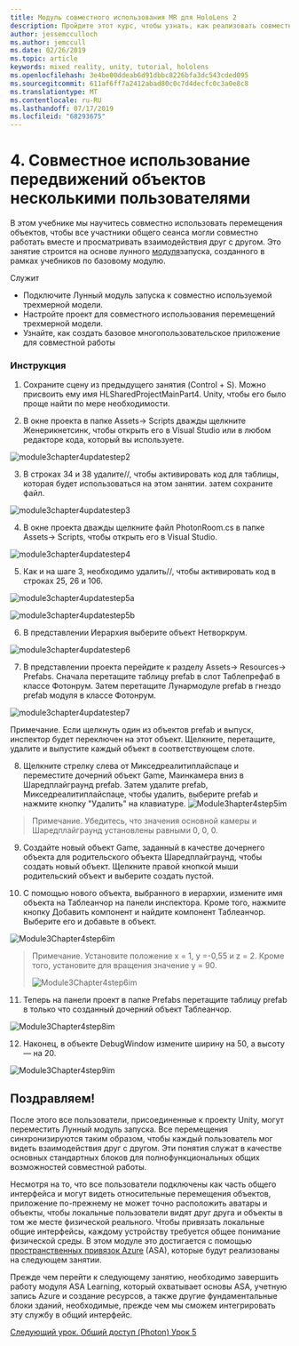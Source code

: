 ```yaml
---
title: Модуль совместного использования MR для HoloLens 2
description: Пройдите этот курс, чтобы узнать, как реализовать совместное использование нескольких пользователей в приложении HoloLens 2.
author: jessemcculloch
ms.author: jemccull
ms.date: 02/26/2019
ms.topic: article
keywords: mixed reality, unity, tutorial, hololens
ms.openlocfilehash: 3e4be00ddeab6d91dbbc8226bfa3dc543cded095
ms.sourcegitcommit: 611af6ff7a2412abad80c0c7d4decfc0c3a0e8c8
ms.translationtype: MT
ms.contentlocale: ru-RU
ms.lasthandoff: 07/17/2019
ms.locfileid: "68293675"
---
```

# <a name="4-sharing-object-movements-with-multiple-users"></a>4. Совместное использование передвижений объектов несколькими пользователями

В этом учебнике мы научитесь совместно использовать перемещения объектов, чтобы все участники общего сеанса могли совместно работать вместе и просматривать взаимодействия друг с другом. Это занятие строится на основе лунного [модуля](mrlearning-base.md)запуска, созданного в рамках учебников по базовому модулю.

Служит

- Подключите Лунный модуль запуска к совместно используемой трехмерной модели.
- Настройте проект для совместного использования перемещений трехмерной модели.
- Узнайте, как создать базовое многопользовательское приложение для совместной работы

### <a name="instructions"></a>Инструкция


1. Сохраните сцену из предыдущего занятия (Control + S). Можно присвоить ему имя HLSharedProjectMainPart4. Unity, чтобы его было проще найти по мере необходимости.

2. В окне проекта в папке Assets-> Scripts дважды щелкните Женерикнетсинк, чтобы открыть его в Visual Studio или в любом редакторе кода, который вы используете.  

![module3chapter4updatestep2](images/module3chapter4updatestep2.png)

3. В строках 34 и 38 удалите//, чтобы активировать код для таблицы, которая будет использоваться на этом занятии. затем сохраните файл. 

![module3chapter4updatestep3](images/module3chapter4updatestep3.png)

4. В окне проекта дважды щелкните файл PhotonRoom.cs в папке Assets-> Scripts, чтобы открыть его в Visual Studio. 

![module3chapter4updatestep4](images/module3chapter4updatestep4.png)

5. Как и на шаге 3, необходимо удалить//, чтобы активировать код в строках 25, 26 и 106.

![module3chapter4updatestep5a](images/module3chapter4updatestep5a.png) 

![module3chapter4updatestep5b](images/module3chapter4updatestep5b.png)

6. В представлении Иерархия выберите объект Нетворкрум.

![module3chapter4updatestep6](images/module3chapter4updatestep6.png)

7. В представлении проекта перейдите к разделу Assets-> Resources-> Prefabs. Сначала перетащите таблицу prefab в слот Таблепрефаб в классе Фотонрум. Затем перетащите Лунармодуле prefab в гнездо prefab модуля в классе Фотонрум.

![module3chapter4updatestep7](images/module3chapter4updatestep7.png)

   Примечание. Если щелкнуть один из объектов prefab и выпуск, инспектор будет переключен на этот объект. Щелкните, перетащите, удалите и выпустите каждый объект в соответствующем слоте.

8. Щелкните стрелку слева от Микседреалитиплайспаце и переместите дочерний объект Game, Маинкамера вниз в Шаредплайграунд prefab. Затем удалите prefab, Микседреалитиплайспаце, чтобы удалить, выберите prefab и нажмите кнопку "Удалить" на клавиатуре.
![Module3hapter4step5im](images/module3chapter4step5im.PNG)

>Примечание.  Убедитесь, что значения основной камеры и Шаредплайграунд установлены равными 0, 0, 0.
>

9. Создайте новый объект Game, заданный в качестве дочернего объекта для родительского объекта Шаредплайграунд, чтобы создать новый объект. Щелкните правой кнопкой мыши родительский объект и выберите создать пустой. 

10. С помощью нового объекта, выбранного в иерархии, измените имя объекта на Таблеанчор на панели инспектора. Кроме того, нажмите кнопку Добавить компонент и найдите компонент Таблеанчор. Выберите его и добавьте в объект. 

![Module3Chapter4step6im](images/module3chapter4step7im.PNG)

> Примечание. Установите положение x = 1, y =-0,55 и z = 2. Кроме того, установите для вращения значение y = 90. 
>
> ![Module3Chapter4step6im](images/module3chapter4noteim.PNG)

11. Теперь на панели проект в папке Prefabs перетащите таблицу prefab в только что созданный дочерний объект Таблеанчор.

![Module3Chapter4step8im](images/module3chapter4step8im.PNG)

12. Наконец, в объекте DebugWindow измените ширину на 50, а высоту — на 20.

![Module3Chapter4step9im](images/module3chapter4step11im.PNG)

## <a name="congratulations"></a>Поздравляем!


После этого все пользователи, присоединенные к проекту Unity, могут переместить Лунный модуль запуска. Все перемещения синхронизируются таким образом, чтобы каждый пользователь мог видеть взаимодействия друг с другом. Эти понятия служат в качестве основных стандартных блоков для полнофункциональных общих возможностей совместной работы. 

Несмотря на то, что все пользователи подключены как часть общего интерфейса и могут видеть относительные перемещения объектов, приложение по-прежнему не может точно расположить аватары и объекты, чтобы локальные пользователи видят друг друга и объекты в том же месте физической реального. Чтобы привязать локальные общие интерфейсы, каждому устройству требуется общее понимание физической среды. В этом модуле это достигается с помощью [пространственных привязок Azure](<https://azure.microsoft.com/en-us/services/spatial-anchors/>) (ASA), которые будут реализованы на следующем занятии.

Прежде чем перейти к следующему занятию, необходимо завершить работу модуля ASA Learning, который охватывает основы ASA, учетную запись Azure и создание ресурсов, а также другие фундаментальные блоки зданий, необходимые, прежде чем мы сможем интегрировать эту службу в общий интерфейс.

[Следующий урок. Общий доступ (Photon) Урок 5](mrlearning-sharing(photon)-ch5.md)

